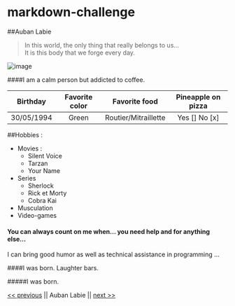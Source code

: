 # markdown-challenge

##Auban Labie

>In this world, the only thing that really belongs to us...  
 It is this body that we forge every day.

![image](/photo.jpeg)

####I am a calm person but addicted to coffee.


| Birthday | Favorite color | Favorite food | Pineapple on pizza |
| :------: | :------------: | :-----------: | :----------------: |
| 30/05/1994 | Green | Routier/Mitraillette | Yes [] No [x] |

##Hobbies :
* Movies :
    * Silent Voice
    * Tarzan
    * Your Name
* Series
    * Sherlock
    * Rick et Morty
    * Cobra Kai
* Musculation
* Video-games

#### You can always count on me when... you need help and for anything else...

I can bring good humor as well as technical assistance in programming ...

####I was born. Laughter bars.

#####I was born.

[<< previous](https://github.com/Aline-Daems/markdown-challenge/blob/main/README.md) || Auban Labie || [next >>](https://github.com/Achouffe666/marckdown-challenge/blob/main/README.md)
